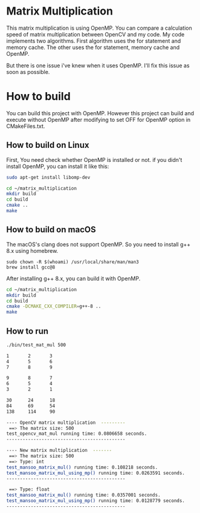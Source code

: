 # Matrix Multiplication
This matrix multiplication is using OpenMP. 
You can compare a calculation speed of matrix multiplication between OpenCV and my code.
My code implements two algorithms.
First algorithm uses the for statement and memory cache.
The other uses the for statement, memory cache and OpenMP.

But there is one issue i've knew when it uses OpenMP. 
I'll fix this issue as soon as possible.

# How to build
You can build this project with OpenMP.
However this project can build and execute without OpenMP after modifying to set OFF for OpenMP option in CMakeFiles.txt.

## How to build on Linux
First, You need check whether OpenMP is installed or not.
if you didn't install OpenMP, you can install it like this:
```bash
sudo apt-get install libomp-dev
```

```bash
cd ~/matrix_multiplication
mkdir build  
cd build
cmake ..
make
```

## How to build on macOS
The macOS's clang does not support OpenMP. So you need to install g++ 8.x using homebrew.
```
sudo chown -R $(whoami) /usr/local/share/man/man3
brew install gcc@8
```

After installing g++ 8.x, you can build it with OpenMP.
```bash
cd ~/matrix_multiplication
mkdir build
cd build
cmake -DCMAKE_CXX_COMPILER=g++-8 ..
make
```

## How to run
```bash
./bin/test_mat_mul 500

1       2       3
4       5       6
7       8       9

9       8       7
6       5       4
3       2       1

30      24      18
84      69      54
138     114     90

---- OpenCV matrix multiplication  ---------
 ==> The matrix size: 500
test_opencv_mat_mul running time: 0.0806658 seconds.
--------------------------------------------

---- New matrix multiplication  -------
 ==> The matrix size: 500
 ==> Type: int
test_mansoo_matrix_mul() running time: 0.108218 seconds.
test_mansoo_matrix_mul_using_mp() running time: 0.0263591 seconds.
--------------------------------------------

 ==> Type: float
test_mansoo_matrix_mul() running time: 0.0357001 seconds.
test_mansoo_matrix_mul_using_mp() running time: 0.0128779 seconds.
--------------------------------------------
```
